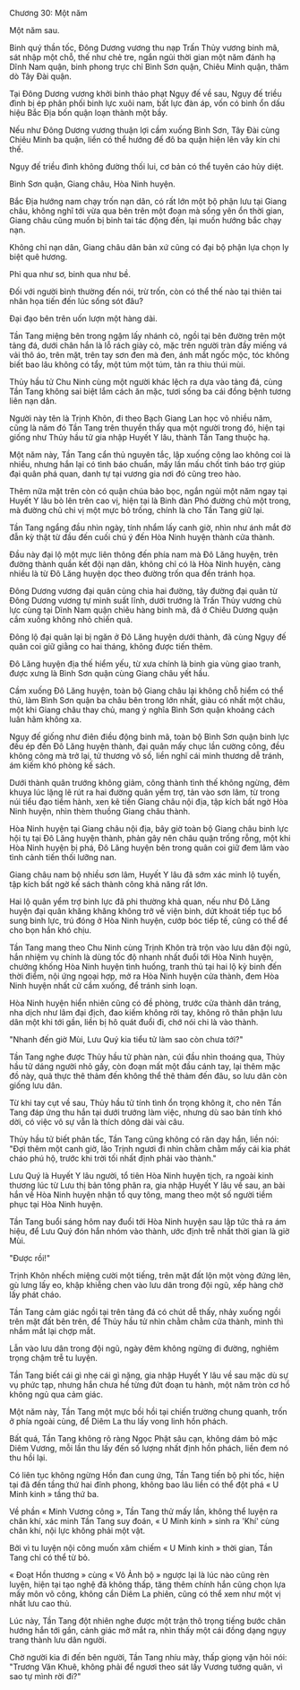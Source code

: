 




Chương 30: Một năm


Một năm sau.

Binh quý thần tốc, Đông Dương vương thu nạp Trấn Thủy vương binh mã, sát nhập một chỗ, thế như chẻ tre, ngắn ngủi thời gian một năm đánh hạ Dĩnh Nam quận, binh phong trực chỉ Bình Sơn quận, Chiêu Minh quận, thăm dò Tây Đài quận.

Tại Đông Dương vương khởi binh thảo phạt Ngụy đế về sau, Ngụy đế triều đình bị ép phân phối binh lực xuôi nam, bất lực đàn áp, vốn có bình ổn dấu hiệu Bắc Địa bốn quận loạn thành một bầy.

Nếu như Đông Dương vương thuận lợi cầm xuống Bình Sơn, Tây Đài cùng Chiêu Minh ba quận, liền có thể hướng đế đô ba quận hiện lên vây kín chi thế.

Ngụy đế triều đình không đường thối lui, cơ bản có thể tuyên cáo hủy diệt.

Bình Sơn quận, Giang châu, Hòa Ninh huyện.

Bắc Địa hướng nam chạy trốn nạn dân, có rất lớn một bộ phận lưu tại Giang châu, không nghĩ tới vừa qua bên trên một đoạn mà sống yên ổn thời gian, Giang châu cũng muốn bị binh tai tác động đến, lại muốn hướng bắc chạy nạn.

Không chỉ nạn dân, Giang châu dân bản xứ cũng có đại bộ phận lựa chọn ly biệt quê hương.

Phỉ qua như sơ, binh qua như bề.

Đối với người bình thường đến nói, trừ trốn, còn có thể thế nào tại thiên tai nhân họa tiến đến lúc sống sót đâu?

Đại đạo bên trên uốn lượn một hàng dài.

Tần Tang miệng bên trong ngậm lấy nhánh cỏ, ngồi tại bên đường trên một tảng đá, dưới chân hắn là lỗ rách giày cỏ, mặc trên người tràn đầy miếng vá vải thô áo, trên mặt, trên tay sơn đen mà đen, ánh mắt ngốc mộc, tóc không biết bao lâu không có tẩy, một túm một túm, tản ra thiu thúi mùi.

Thủy hầu tử Chu Ninh cùng một người khác lệch ra dựa vào tảng đá, cùng Tần Tang không sai biệt lắm cách ăn mặc, tươi sống ba cái đồng bệnh tương liên nạn dân.

Người này tên là Trịnh Khôn, đi theo Bạch Giang Lan học võ nhiều năm, cũng là năm đó Tần Tang trên thuyền thấy qua một người trong đó, hiện tại giống như Thủy hầu tử gia nhập Huyết Y lâu, thành Tần Tang thuộc hạ.

Một năm này, Tần Tang cẩn thủ nguyên tắc, lập xuống công lao không coi là nhiều, nhưng hắn lại có tình báo chuẩn, mấy lần mấu chốt tình báo trợ giúp đại quân phá quan, danh tự tại vương gia nơi đó cũng treo hào.

Thêm nữa mặt trên còn có quận chúa bảo bọc, ngắn ngủi một năm ngay tại Huyết Y lâu bò lên trên cao vị, hiện tại là Binh đàn Phó đường chủ một trong, mà đường chủ chi vị một mực bỏ trống, chính là cho Tần Tang giữ lại.

Tần Tang ngẩng đầu nhìn ngày, tính nhẩm lấy canh giờ, nhìn như ánh mắt đờ đẫn kỳ thật từ đầu đến cuối chú ý đến Hòa Ninh huyện thành cửa thành.

Đầu này đại lộ một mực liên thông đến phía nam mà Đô Lăng huyện, trên đường thành quần kết đội nạn dân, không chỉ có là Hòa Ninh huyện, càng nhiều là từ Đô Lăng huyện dọc theo đường trốn qua đến tránh họa.

Đông Dương vương đại quân cùng chia hai đường, tây đường đại quân từ Đông Dương vương tự mình suất lĩnh, dưới trướng là Trấn Thủy vương chủ lực cùng tại Dĩnh Nam quận chiêu hàng binh mã, đã ở Chiêu Dương quận cầm xuống không nhỏ chiến quả.

Đông lộ đại quân lại bị ngăn ở Đô Lăng huyện dưới thành, đã cùng Ngụy đế quân coi giữ giằng co hai tháng, không được tiến thêm.

Đô Lăng huyện địa thế hiểm yếu, từ xưa chính là binh gia vùng giao tranh, được xưng là Bình Sơn quận cùng Giang châu yết hầu.

Cầm xuống Đô Lăng huyện, toàn bộ Giang châu lại không chỗ hiểm có thể thủ, làm Bình Sơn quận ba châu bên trong lớn nhất, giàu có nhất một châu, một khi Giang châu thay chủ, mang ý nghĩa Bình Sơn quận khoảng cách luân hãm không xa.

Ngụy đế giống như điên điều động binh mã, toàn bộ Bình Sơn quận binh lực đều ép đến Đô Lăng huyện thành, đại quân mấy chục lần cường công, đều không công mà trở lại, tử thương vô số, liền nghĩ cái minh thương dễ tránh, ám kiếm khó phòng kế sách.

Dưới thành quân trướng không giảm, công thành tình thế không ngừng, đêm khuya lúc lặng lẽ rút ra hai đường quân yểm trợ, tản vào sơn lâm, từ trong núi tiểu đạo tiềm hành, xen kẽ tiến Giang châu nội địa, tập kích bất ngờ Hòa Ninh huyện, nhìn thèm thuồng Giang châu thành.

Hòa Ninh huyện tại Giang châu nội địa, bây giờ toàn bộ Giang châu binh lực hội tụ tại Đô Lăng huyện thành, phản gây nên châu quận trống rỗng, một khi Hòa Ninh huyện bị phá, Đô Lăng huyện bên trong quân coi giữ đem lâm vào tình cảnh tiến thối lưỡng nan.

Giang châu nam bộ nhiều sơn lâm, Huyết Y lâu đã sớm xác minh lộ tuyến, tập kích bất ngờ kế sách thành công khả năng rất lớn.

Hai lộ quân yểm trợ binh lực đã phi thường khả quan, nếu như Đô Lăng huyện đại quân khăng khăng không trở về viện binh, dứt khoát tiếp tục bổ sung binh lực, trú đóng ở Hòa Ninh huyện, cướp bóc tiếp tế, cũng có thể để cho bọn hắn khó chịu.

Tần Tang mang theo Chu Ninh cùng Trịnh Khôn trà trộn vào lưu dân đội ngũ, hắn nhiệm vụ chính là dùng tốc độ nhanh nhất đuổi tới Hòa Ninh huyện, chưởng khống Hòa Ninh huyện tình huống, tranh thủ tại hai lộ kỳ binh đến thời điểm, nội ứng ngoại hợp, mở ra Hòa Ninh huyện cửa thành, đem Hòa Ninh huyện nhất cử cầm xuống, để tránh sinh loạn.

Hòa Ninh huyện hiển nhiên cũng có đề phòng, trước cửa thành dân tráng, nha dịch như lâm đại địch, đao kiếm không rời tay, không rõ thân phận lưu dân một khi tới gần, liền bị hô quát đuổi đi, chớ nói chi là vào thành.

"Nhanh đến giờ Mùi, Lưu Quý kia tiểu tử làm sao còn chưa tới?"

Tần Tang nghe được Thủy hầu tử phàn nàn, cúi đầu nhìn thoáng qua, Thủy hầu tử dáng người nhỏ gầy, còn đoạn mất một đầu cánh tay, lại thêm mặc đồ này, quả thực thê thảm đến không thể thê thảm đến đâu, so lưu dân còn giống lưu dân.

Từ khi tay cụt về sau, Thủy hầu tử tính tình ổn trọng không ít, cho nên Tần Tang đáp ứng thu hắn tại dưới trướng làm việc, nhưng dù sao bản tính khó dời, có việc vô sự vẫn là thích dông dài vài câu.

Thủy hầu tử biết phân tấc, Tần Tang cũng không có răn dạy hắn, liền nói: "Đợi thêm một canh giờ, lão Trịnh ngươi đi nhìn chằm chằm mấy cái kia phát cháo phú hộ, trước khi trời tối nhất định phải vào thành."

Lưu Quý là Huyết Y lâu người, tổ tiên Hòa Ninh huyện tịch, ra ngoài kinh thương lúc từ Lưu thị bản tông phân ra, gia nhập Huyết Y lâu về sau, an bài hắn về Hòa Ninh huyện nhận tổ quy tông, mang theo một số người tiềm phục tại Hòa Ninh huyện.

Tần Tang buổi sáng hôm nay đuổi tới Hòa Ninh huyện sau lập tức thả ra ám hiệu, để Lưu Quý đón hắn nhóm vào thành, ước định trễ nhất thời gian là giờ Mùi.

"Được rồi!"

Trịnh Khôn nhếch miệng cười một tiếng, trên mặt đất lộn một vòng đứng lên, gù lưng lấy eo, khập khiễng chen vào lưu dân trong đội ngũ, xếp hàng chờ lấy phát cháo.

Tần Tang cảm giác ngồi tại trên tảng đá có chút dễ thấy, nhảy xuống ngồi trên mặt đất bên trên, để Thủy hầu tử nhìn chằm chằm cửa thành, mình thì nhắm mắt lại chợp mắt.

Lẫn vào lưu dân trong đội ngũ, ngày đêm không ngừng đi đường, nghiêm trọng chậm trễ tu luyện.

Tần Tang biết cái gì nhẹ cái gì nặng, gia nhập Huyết Y lâu về sau mặc dù sự vụ phức tạp, nhưng hắn chưa hề từng đứt đoạn tu hành, một năm tròn cơ hồ không ngủ qua cảm giác.

Một năm này, Tần Tang một mực bồi hồi tại chiến trường chung quanh, trốn ở phía ngoài cùng, để Diêm La thu lấy vong linh hồn phách.

Bất quá, Tần Tang không rõ ràng Ngọc Phật sâu cạn, không dám bỏ mặc Diêm Vương, mỗi lần thu lấy đến số lượng nhất định hồn phách, liền đem nó thu hồi lại.

Có liên tục không ngừng Hồn đan cung ứng, Tần Tang tiến bộ phi tốc, hiện tại đã đến tầng thứ hai đỉnh phong, không bao lâu liền có thể đột phá « U Minh kinh » tầng thứ ba.

Về phần « Minh Vương công », Tần Tang thử mấy lần, không thể luyện ra chân khí, xác minh Tần Tang suy đoán, « U Minh kinh » sinh ra 'Khí' cùng chân khí, nội lực không phải một vật.

Bởi vì tu luyện nội công muốn xâm chiếm « U Minh kinh » thời gian, Tần Tang chỉ có thể từ bỏ.

« Đoạt Hồn thương » cùng « Vô Ảnh bộ » ngược lại là lúc nào cũng rèn luyện, hiện tại tạo nghệ đã không thấp, tăng thêm chính hắn cũng chọn lựa mấy môn võ công, không cần Diêm La phiên, cũng có thể xem như một vị nhất lưu cao thủ.

Lúc này, Tần Tang đột nhiên nghe được một trận thô trọng tiếng bước chân hướng hắn tới gần, cảnh giác mở mắt ra, nhìn thấy một cái đồng dạng ngụy trang thành lưu dân người.

Chờ người kia đi đến bên người, Tần Tang nhíu mày, thấp giọng vặn hỏi nói: "Trương Văn Khuê, không phải để ngươi theo sát lấy Vương tướng quân, vì sao tự mình rời đi?"




